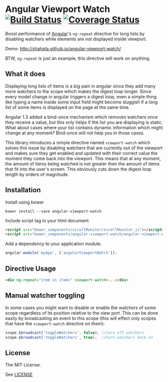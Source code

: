 Angular Viewport Watch [![Build Status](https://travis-ci.org/shahata/angular-viewport-watch.svg?branch=master)](https://travis-ci.org/shahata/angular-viewport-watch) [![Coverage Status](https://coveralls.io/repos/shahata/angular-viewport-watch/badge.png?branch=master)](https://coveralls.io/r/shahata/angular-viewport-watch?branch=master)
================

Boost performance of [Angular](http://www.angularjs.org)'s `ng-repeat` directive for long lists by disabling watchers while elements are not displayed inside viewport.

Demo: http://shahata.github.io/angular-viewport-watch/

BTW, `ng-repeat` is just an example, this directive will work on anything.

## What it does

Displaying long lists of items is a big pain in angular since they add many more watchers to the scope which makes the digest loop longer. Since every model change in angular triggers a digest loop, even a simple thing like typing a name inside some input field might become sluggish if a long list of some items is displayed on the page at the same time.

Angular 1.3 added a bind-once mechanism which removes watchers once they receive a value, but this only helps if the list you are displaying is static. What about cases where your list contains dynamic information which might change at any moment? Bind-once will not help you in those cases.

This library introduces a simple directive named `viewport-watch` which solves this issue by disabling watchers that are currently out of the viewport and makes sure they get enabled and updated with their correct value the moment they come back into the viewport. This means that at any moment, the amount of items being watched is not greater then the amount of items that fit into the user's screen. This obviously cuts down the digest loop length by orders of magnitude.

## Installation

Install using bower

`bower install --save angular-viewport-watch`

Include script tag in your html document.

```html
<script src="bower_components/scrollMonitor/scrollMonitor.js"></script>
<script src="bower_components/angular-viewport-watch/angular-viewport-watch.js"></script>
```

Add a dependency to your application module.

```javascript
angular.module('myApp', ['angularViewportWatch']);
```

## Directive Usage

```html
<div ng-repeat="item in items" viewport-watch>...</div>
```

## Manual watcher toggling

In some cases you might want to disable or enable the watchers of some scope regardless of its position relative to the view port. This can be done easily by broadcasting an event to this scope (this will effect only scopes that have the `viewport-watch` directive on them):

```js
scope.$broadcast('toggleWatchers', false); //turn off watchers
scope.$broadcast('toggleWatchers', true);  //turn watchers back on
```

## License

The MIT License.

See [LICENSE](https://github.com/shahata/angular-viewport-watch/blob/master/LICENSE)
